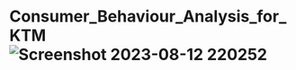 # Consumer_Behaviour_Analysis_for_KTM![Screenshot 2023-08-12 220252](https://github.com/SathwikBhat/Consumer_Behaviour_Analysis_for_KTM/assets/141931631/9c2b30e1-ee5b-4f3e-aa60-c876633eb65d)
